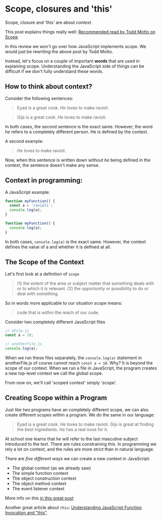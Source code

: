 # Scope, closures and 'this'

Scope, closure and 'this' are about *context*.

This post explains things really well: [Recommended read by Todd Motto on Scope](https://toddmotto.com/everything-you-wanted-to-know-about-javascript-scope/)

In this review we won't go over how JavaScript implements scope. We would just be rewriting the above post by Todd Motto.

Instead, let's focus on a couple of important **words** that are used in explaining scope. Understanding the JavaScript side of things can be difficult if we don't fully understand these words.

## How to think about context?
Consider the following sentences:
> Eyad is a great cook. *He* loves to make ravioli.

> Gijs is a great cook. *He* loves to make ravioli.

In both cases, the second sentence is the exact same. However, the word *he* refers to a completely different person. He is defined by the context.

A second example:
> *He* loves to make ravioli.

Now, when this sentence is written down without *he* being defined in the context, the sentence doesn't make any sense.

## Context in programming:
A JavaScript example:
```js
function myFunction() {
  const a = 'ravioli';
  console.log(a);
}
```

```js
function myFunction() {
  console.log(a);
}
```

In both cases, `console.log(a)` is the exact same. However, the context defines the value of a and whether it is defined at all.

## The Scope of the Context
Let's first look at a definition of `scope`
> (1) the extent of the area or subject matter that something deals with or to which it is relevant.
> (2) the opportunity or possibility to do or deal with something.

So in words more applicable to our situation scope means:
> code that is within the reach of our code.

Consider two completely different JavaScript files
```js
// aFile.js
const a = 10;
```

```js
// anotherFile.js
console.log(a);
```

When we run these files separately, the `console.log(a)` statement in anotherFile.js of course cannot reach `const a = 10`. Why? It is beyond the scope of our context. When we run a file in JavaScript, the program creates a new top-level context we call the global scope.

From now on, we'll call 'scoped context' simply 'scope'.

## Creating Scope within a Program
Just like two programs have an completely different scope, we can also create different scopes within a program. We do the same in our language:
> Eyad is a great cook. *He* loves to make ravioli. Gijs is great at finding the best ingredients. *He* has a real nose for it.

At school one learns that *he* will refer to the last masculine subject introduced to the text. There are rules constraining this. In programming we rely a lot on context, and the rules are more strict than in natural language.

There are *five different ways* we can create a new context in JavaScript:
- The global context (as we already saw)
- The simple function context
- The object construction context
- The object method context
- The event listener context

More info on this [in this great post](https://zellwk.com/blog/this/)

Another great article about `this`: [Understanding JavaScript Function Invocation and "this"](http://yehudakatz.com/2011/08/11/understanding-javascript-function-invocation-and-this/).

